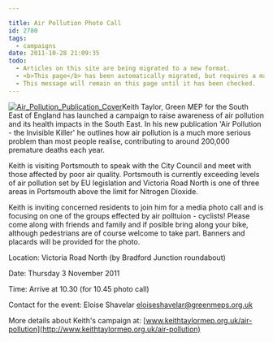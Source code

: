 ```yaml
---

title: Air Pollution Photo Call
id: 2780
tags:
  - campaigns
date: 2011-10-28 21:09:35
todo:
  - Articles on this site are being migrated to a new format.
  - <b>This page</b> has been automatically migrated, but requires a manual check-&amp;-tune to ensure the format and links all work as expected.
  - This message will remain on this page until it has been checked.
---
```


[![](http://www.pompeybug.co.uk/wp-content/uploads/2011/10/Air_Pollution_Publication_Cover-212x300.jpg "Air_Pollution_Publication_Cover")](/assets/Air_Pollution_Publication_Cover.jpg)Keith Taylor, Green MEP for the South East of England has launched a campaign to raise awareness of air pollution and its health impacts in the South East. In his new publication 'Air Pollution - the Invisible Killer' he outlines how air pollution is a much more serious problem than most people realise, contributing to around 200,000 premature deaths each year.

Keith is visiting Portsmouth to speak with the City Council and meet with those affected by poor air quality. Portsmouth is currently exceeding levels of air pollution set by EU legislation and Victoria Road North is one of three areas in Portsmouth above the limit for Nitrogen Dioxide.

Keith is inviting concerned residents to join him for a media photo call and is focusing on one of the groups effected by air polltuion - cyclists! Please come along with friends and family and if posible bring along your bike, although pedestrians are of course welcome to take part. Banners and placards will be provided for the photo.

Location: Victoria Road North (by Bradford Junction roundabout)

Date: Thursday 3 November 2011

Time: Arrive at 10.30 (for 10.45 photo call)

Contact for the event: Eloise Shavelar eloiseshavelar@greenmeps.org.uk

More details about Keith's campaign at: [www.keithtaylormep.org.uk/air-pollution](http://www.keithtaylormep.org.uk/air-pollution)

